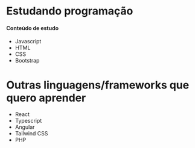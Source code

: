 <h1>Estudando programação</h1>
<h4>Conteúdo de estudo</h4>
<ul>
<li> Javascript </li>
<li> HTML </li>
<li> CSS </li>
<li> Bootstrap </li>
</ul>
<h1>Outras linguagens/frameworks que quero aprender</h1>
<ul>
<li>React</li>
<li>Typescript</li>
<li>Angular</li>
<li>Tailwind CSS</li>
<li>PHP</li>
</ul>
